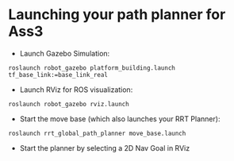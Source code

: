 # Launching your path planner for Ass3

- Launch Gazebo Simulation:

`roslaunch robot_gazebo platform_building.launch tf_base_link:=base_link_real`


- Launch RViz for ROS visualization:

`roslaunch robot_gazebo rviz.launch`

- Start the move base (which also launches your RRT Planner):

`roslaunch rrt_global_path_planner move_base.launch`

- Start the planner by selecting a 2D Nav Goal in RViz

